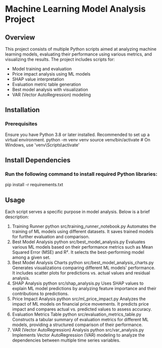 # Machine Learning Model Analysis Project
## Overview
This project consists of multiple Python scripts aimed at analyzing machine learning models, evaluating their performance using various metrics, and visualizing the results. The project includes scripts for:
- Model training and evaluation
- Price impact analysis using ML models
- SHAP value interpretation
- Evaluation metric table generation
- Best model analysis with visualization
- VAR (Vector AutoRegression) modeling


## Installation
### Prerequisites
Ensure you have Python 3.8 or later installed. Recommended to set up a virtual environment.
python -m venv venv
source venv/bin/activate  # On Windows, use 'venv\Scripts\activate'

## Install Dependencies
### Run the following command to install required Python libraries:
pip install -r requirements.txt

## Usage
Each script serves a specific purpose in model analysis. Below is a brief description:
1. Training Runner
python src/training_runner_notebook.py
Automates the training of ML models using different datasets. It saves trained models for further evaluation and comparison.
2. Best Model Analysis
python src/best_model_analysis.py
Evaluates various ML models based on their performance metrics such as Mean Squared Error (MSE) and R². It selects the best-performing model among a given set.
3. Best Model Analysis Charts
python src/best_model_analysis_charts.py
Generates visualizations comparing different ML models' performance. It includes scatter plots for predictions vs. actual values and residual analysis.
4. SHAP Analysis
python src/shap_analysis.py
Uses SHAP values to explain ML model predictions by analyzing feature importance and their contributions to predictions.
5. Price Impact Analysis
python src/ml_price_impact.py
Analyzes the impact of ML models on financial price movements. It predicts price impact and compares actual vs. predicted values to assess accuracy.
6. Evaluation Metrics Table
python src/evaluation_metrics_table.py
Constructs a tabular summary of evaluation metrics for different ML models, providing a structured comparison of their performance.
7. VAR (Vector AutoRegression) Analysis
python src/var_analysis.py
Implements Vector AutoRegression (VAR) modeling to analyze the dependencies between multiple time series variables.
